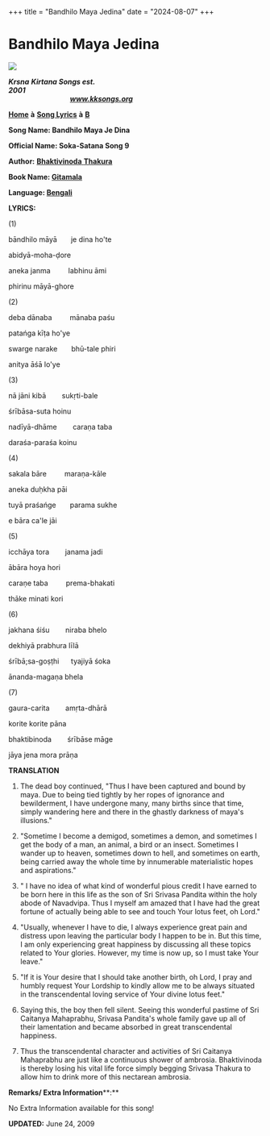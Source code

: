 +++
title = "Bandhilo Maya Jedina"
date = "2024-08-07"
+++

# Bandhilo Maya Jedina
[**![](http://kksongs.org/image_files/image002.jpg)**](http://kksongs.org/)

**_Krsna_** **_Kirtana Songs est. 2001_**                                                                                                                                                      **_www.kksongs.org_**

**[Home](http://kksongs.org/)** **à** **[Song Lyrics](http://kksongs.org/lyrics.html)** **à** **[B](http://kksongs.org/songs/song_b.html)**

**Song Name: Bandhilo Maya Je Dina**

**Official Name: Soka-Satana Song 9**

**Author:** [**Bhaktivinoda** **Thakura**](http://kksongs.org/authors/list/bhaktivinoda.html)

**Book Name: [Gitamala](http://kksongs.org/authors/gitamala.html)**

**Language: [Bengali](http://kksongs.org/language/list/bengali.html)**

**LYRICS:**

(1)

bāndhilo māyā       je dina ho'te

abidyā-moha-ḍore

aneka janma         labhinu āmi

phirinu māyā-ghore

(2)

deba dānaba         mānaba paśu

patańga kīṭa ho'ye

swarge narake       bhū-tale phiri

anitya āśā lo'ye

(3)

nā jāni kibā        sukṛti\-bale

śrībāsa-suta hoinu

nadīyā-dhāme        caraṇa taba

daraśa-paraśa koinu

(4)

sakala bāre         maraṇa-kāle

aneka duḥkha pāi

tuyā praśańge       parama sukhe

e bāra ca'le jāi

(5)

icchāya tora        janama jadi

ābāra hoya hori

caraṇe taba         prema-bhakati

thāke minati kori

(6)

jakhana śiśu        niraba bhelo

dekhiyā prabhura līlā

śrībā;sa-goṣṭhi      tyajiyā śoka

ānanda-magaṇa bhela

(7)

gaura-carita        amṛta-dhārā

korite korite pāna

bhaktibinoda        śrībāse māge

jāya jena mora prāṇa

**TRANSLATION**

1) The dead boy continued, "Thus I have been captured and bound by maya. Due to being tied tightly by her ropes of ignorance and bewilderment, I have undergone many, many births since that time, simply wandering here and there in the ghastly darkness of maya's illusions."

2) "Sometime I become a demigod, sometimes a demon, and sometimes I get the body of a man, an animal, a bird or an insect. Sometimes I wander up to heaven, sometimes down to hell, and sometimes on earth, being carried away the whole time by innumerable materialistic hopes and aspirations."

3) " I have no idea of what kind of wonderful pious credit I have earned to be born here in this life as the son of Sri Srivasa Pandita within the holy abode of Navadvipa. Thus I myself am amazed that I have had the great fortune of actually being able to see and touch Your lotus feet, oh Lord."

4) "Usually, whenever I have to die, I always experience great pain and distress upon leaving the particular body I happen to be in. But this time, I am only experiencing great happiness by discussing all these topics related to Your glories. However, my time is now up, so I must take Your leave."

5) "If it is Your desire that I should take another birth, oh Lord, I pray and humbly request Your Lordship to kindly allow me to be always situated in the transcendental loving service of Your divine lotus feet."

6) Saying this, the boy then fell silent. Seeing this wonderful pastime of Sri Caitanya Mahaprabhu, Srivasa Pandita's whole family gave up all of their lamentation and became absorbed in great transcendental happiness.

7) Thus the transcendental character and activities of Sri Caitanya Mahaprabhu are just like a continuous shower of ambrosia. Bhaktivinoda is thereby losing his vital life force simply begging Srivasa Thakura to allow him to drink more of this nectarean ambrosia.

**Remarks/ Extra Information****:**

No Extra Information available for this song!

**UPDATED:** June 24, 2009